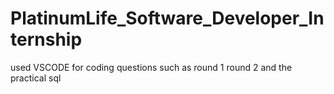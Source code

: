 # PlatinumLife_Software_Developer_Internship

used VSCODE for coding questions such as round 1 round 2 and the practical sql 
